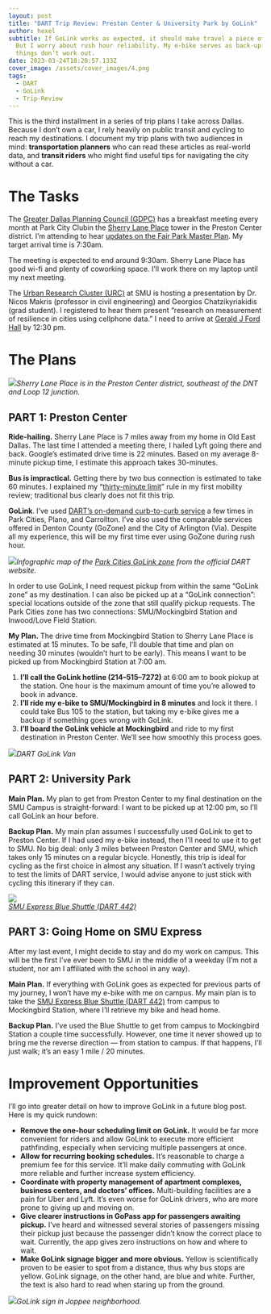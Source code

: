 ```yaml
---
layout: post
title: "DART Trip Review: Preston Center & University Park by GoLink"
author: hexel
subtitle: If GoLink works as expected, it should make travel a piece of cake.
  But I worry about rush hour reliability. My e-bike serves as back-up in case
  things don’t work out.
date: 2023-03-24T18:20:57.133Z
cover_image: /assets/cover_images/4.png
tags:
  - DART
  - GoLink
  - Trip-Review
---
```

This is the third installment in a series of trip plans I take across Dallas. Because I don’t own a car, I rely heavily on public transit and cycling to reach my destinations. I document my trip plans with two audiences in mind: **transportation planners** who can read these articles as real-world data, and **transit riders** who might find useful tips for navigating the city without a car.

# The Tasks

The [Greater Dallas Planning Council (GDPC)](https://www.gdpc.org/') has a breakfast meeting every month at Park City Clubin the [Sherry Lane Place](https://goo.gl/maps/bnsoTzLVtA9jfsE79) tower in the Preston Center district. I’m attending to hear [updates on the Fair Park Master Plan](https://members.gdpc.org/index.php?Itemid=129&day=24&evid=396&month=03&option=com_jevents&task=icalrepeat.detail&title=friday-march-24-membership-meeting&uid=eb8f5207fb7b8711355cb8bdc3a50a80&year=2023). My target arrival time is 7:30am.

The meeting is expected to end around 9:30am. Sherry Lane Place has good wi-fi and plenty of coworking space. I’ll work there on my laptop until my next meeting.

The [Urban Research Cluster (URC)](https://www.smu.edu/Dedman/Research/Institutes-and-Centers/DCII/Programs/ResearchCluster) at SMU is hosting a presentation by Dr. Nicos Makris (professor in civil engineering) and Georgios Chatzikyriakidis (grad student). I registered to hear them present “research on measurement of resilience in cities using cellphone data.” I need to arrive at [Gerald J Ford Hall](https://goo.gl/maps/8k8HeeXAxymaz4ir7) by 12:30 pm.

# The Plans

![](https://miro.medium.com/v2/resize:fit:1400/1*xlxdqEjRVG4i2gfHYkf-ig.png)*Sherry Lane Place is in the Preston Center district, southeast of the DNT and Loop 12 junction.*

## PART 1: Preston Center

**Ride-hailing.** Sherry Lane Place is 7 miles away from my home in Old East Dallas. The last time I attended a meeting there, I hailed Lyft going there and back. Google’s estimated drive time is 22 minutes. Based on my average 8-minute pickup time, I estimate this approach takes 30-minutes.

**Bus is impractical.** Getting there by two bus connection is estimated to take 60 minutes. I explained my “[thirty-minute limit](https://medium.com/@hexel.co/dart-trip-review-henderson-ave-to-pegasus-park-1f7dd8f8864f)” rule in my first mobility review; traditional bus clearly does not fit this trip.

**GoLink**. I’ve used [DART’s on-demand curb-to-curb service](https://dart.org/guide/transit-and-use/golink) a few times in Park Cities, Plano, and Carrollton. I’ve also used the comparable services offered in Denton County (GoZone) and the City of Arlington (Via). Despite all my experience, this will be my first time ever using GoZone during rush hour.

![](https://miro.medium.com/v2/resize:fit:1400/0*de8Cqw5C2pM54tIX)*Infographic map of the [Park Cities GoLink zone](https://dartzoom.org/en/golink-on-demand/ParkCities_NBN) from the official DART website.*

In order to use GoLink, I need request pickup from within the same “GoLink zone” as my destination. I can also be picked up at a “GoLink connection”: special locations outside of the zone that still qualify pickup requests. The Park Cities zone has two connections: SMU/Mockingbird Station and Inwood/Love Field Station.

**My Plan.** The drive time from Mockingbird Station to Sherry Lane Place is estimated at 15 minutes. To be safe, I’ll double that time and plan on needing 30 minutes (wouldn’t hurt to be early). This means I want to be picked up from Mockingbird Station at 7:00 am.

1. **I’ll call the GoLink hotline (214–515–7272)** at 6:00 am to book pickup at the station. One hour is the maximum amount of time you’re allowed to book in advance.
2. **I’ll ride my e-bike to SMU/Mockingbird in 8 minutes** and lock it there. I could take Bus 105 to the station, but taking my e-bike gives me a backup if something goes wrong with GoLink.
3. **I’ll board the GoLink vehicle at Mockingbird** and ride to my first destination in Preston Center. We’ll see how smoothly this process goes.

![](https://miro.medium.com/v2/resize:fit:1400/0*v3hLS2JXRKbsiF1T)*DART GoLink Van*

## PART 2: University Park

**Main Plan.** My plan to get from Preston Center to my final destination on the SMU Campus is straight-forward: I want to be picked up at 12:00 pm, so I’ll call GoLink an hour before.

**Backup Plan.** My main plan assumes I successfully used GoLink to get to Preston Center. If I had used my e-bike instead, then I’ll need to use it to get to SMU. No big deal: only 3 miles between Preston Center and SMU, which takes only 15 minutes on a regular bicycle. Honestly, this trip is ideal for cycling as the first choice in almost any situation. If I wasn’t actively trying to test the limits of DART service, I would advise anyone to just stick with cycling this itinerary if they can.

![](https://miro.medium.com/v2/resize:fit:1200/0*C2qQPmWScTk__2Dj)\
*[SMU Express Blue Shuttle (DART 442)](http://smu%20express%20blue%20shuttle/)*

## PART 3: Going Home on SMU Express

After my last event, I might decide to stay and do my work on campus. This will be the first I’ve ever been to SMU in the middle of a weekday (I’m not a student, nor am I affiliated with the school in any way).

**Main Plan.** If everything with GoLink goes as expected for previous parts of my journey, I won’t have my e-bike with me on campus. My main plan is to take the [SMU Express Blue Shuttle (DART 442)](http://smu%20express%20blue%20shuttle/) from campus to Mockingbird Station, where I’ll retrieve my bike and head home.

**Backup Plan.** I’ve used the Blue Shuttle to get from campus to Mockingbird Station a couple time successfully. However, one time it never showed up to bring me the reverse direction — from station to campus. If that happens, I’ll just walk; it’s an easy 1 mile / 20 minutes.

# Improvement Opportunities

I’ll go into greater detail on how to improve GoLink in a future blog post. Here is my quick rundown:

* **Remove the one-hour scheduling limit on GoLink.** It would be far more convenient for riders and allow GoLink to execute more efficient pathfinding, especially when servicing multiple passengers at once.
* **Allow for recurring booking schedules.** It’s reasonable to charge a premium fee for this service. It’ll make daily commuting with GoLink more reliable and further increase system efficiency.
* **Coordinate with property management of apartment complexes, business centers, and doctors’ offices.** Multi-building facilities are a pain for Uber and Lyft. It’s even worse for GoLink drivers, who are more prone to giving up and moving on.
* **Give clearer instructions in GoPass app for passengers awaiting pickup.** I’ve heard and witnessed several stories of passengers missing their pickup just because the passenger didn’t know the correct place to wait. Currently, the app gives zero instructions on how and where to wait.
* **Make GoLink signage bigger and more obvious.** Yellow is scientifically proven to be easier to spot from a distance, thus why bus stops are yellow. GoLink signage, on the other hand, are blue and white. Further, the text is also hard to read when staring up from the ground.

![](https://miro.medium.com/v2/resize:fit:1400/0*7J2vXI0VWaPZQwPF)*GoLink sign in Joppee neighborhood.*